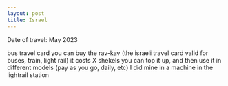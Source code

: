```yaml
---
layout: post
title: Israel
---
```


Date of travel: May 2023

bus travel card
you can buy the rav-kav (the israeli travel card valid for buses, train, light rail)
it costs X shekels
you can top it up, and then use it in different models (pay as you go, daily, etc)
I did mine in a machine in the lightrail station

